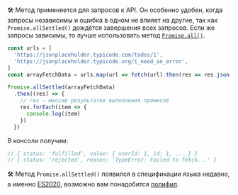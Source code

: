 🛠 Метод применяется для запросов к API. Он особенно удобен, когда запросы независимы и ошибка в одном не влияет на другие, так как `Promise.allSettled()` дождётся завершения всех запросов. Если же запросы зависимы, то лучше использовать метод [`Promise.all()`](/js/promise-all/#v-rabote).

```js
const urls = [
  'https://jsonplaceholder.typicode.com/todos/1',
  'https://jsonplaceholder.typicode.org/i_need_an_error',
]
const arrayFetchData = urls.map(url => fetch(url).then(res => res.json()))

Promise.allSettled(arrayFetchData)
  .then((res) => {
    // res — массив результатов выполнения промисов
    res.forEach(item => {
      console.log(item)
    })
  })
```

В консоли получим:

```js
// { status: 'fulfilled', value: { userId: 1, id: 1, ... } }
// { status: 'rejected', reason: 'TypeError: Failed to fetch...' }
```

🛠 Метод `Promise.allSettled()` появился в спецификации языка недавно, а именно [ES2020](https://262.ecma-international.org/11.0/#sec-promise.allsettled), возможно вам понадобится [полифил](https://www.npmjs.com/package/promise.allsettled).

